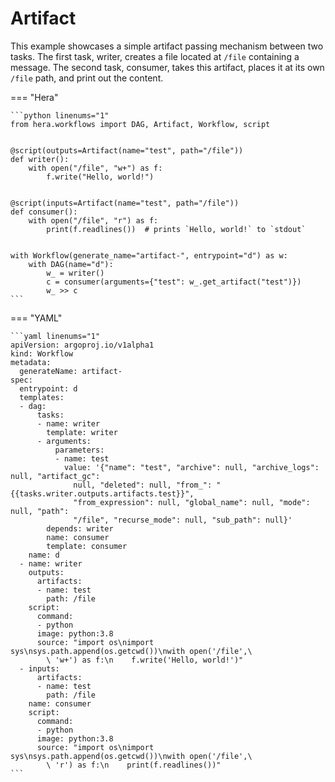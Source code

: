 # Artifact



This example showcases a simple artifact passing mechanism between two tasks.
The first task, writer, creates a file located at `/file` containing a message. The second
task, consumer, takes this artifact, places it at its own `/file` path, and print out the content.


=== "Hera"

    ```python linenums="1"
    from hera.workflows import DAG, Artifact, Workflow, script


    @script(outputs=Artifact(name="test", path="/file"))
    def writer():
        with open("/file", "w+") as f:
            f.write("Hello, world!")


    @script(inputs=Artifact(name="test", path="/file"))
    def consumer():
        with open("/file", "r") as f:
            print(f.readlines())  # prints `Hello, world!` to `stdout`


    with Workflow(generate_name="artifact-", entrypoint="d") as w:
        with DAG(name="d"):
            w_ = writer()
            c = consumer(arguments={"test": w_.get_artifact("test")})
            w_ >> c
    ```

=== "YAML"

    ```yaml linenums="1"
    apiVersion: argoproj.io/v1alpha1
    kind: Workflow
    metadata:
      generateName: artifact-
    spec:
      entrypoint: d
      templates:
      - dag:
          tasks:
          - name: writer
            template: writer
          - arguments:
              parameters:
              - name: test
                value: '{"name": "test", "archive": null, "archive_logs": null, "artifact_gc":
                  null, "deleted": null, "from_": "{{tasks.writer.outputs.artifacts.test}}",
                  "from_expression": null, "global_name": null, "mode": null, "path":
                  "/file", "recurse_mode": null, "sub_path": null}'
            depends: writer
            name: consumer
            template: consumer
        name: d
      - name: writer
        outputs:
          artifacts:
          - name: test
            path: /file
        script:
          command:
          - python
          image: python:3.8
          source: "import os\nimport sys\nsys.path.append(os.getcwd())\nwith open('/file',\
            \ 'w+') as f:\n    f.write('Hello, world!')"
      - inputs:
          artifacts:
          - name: test
            path: /file
        name: consumer
        script:
          command:
          - python
          image: python:3.8
          source: "import os\nimport sys\nsys.path.append(os.getcwd())\nwith open('/file',\
            \ 'r') as f:\n    print(f.readlines())"
    ```

